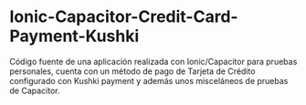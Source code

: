 # Ionic-Capacitor-Credit-Card-Payment-Kushki
Código fuente de una aplicación realizada con Ionic/Capacitor para pruebas personales, cuenta con un método de pago de Tarjeta de Crédito configurado con Kushki payment y además unos misceláneos de pruebas de Capacitor.
